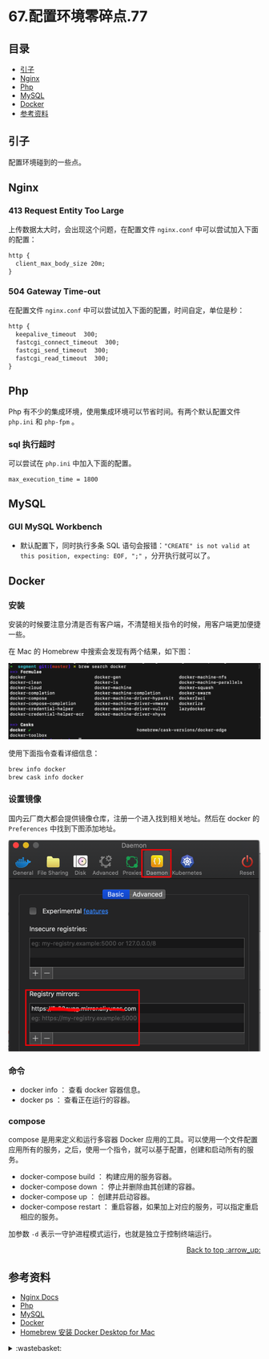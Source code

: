 # 67.配置环境零碎点.77
## <a name="index"></a> 目录
- [引子](#start)
- [Nginx](#nginx)
- [Php](#php)
- [MySQL](#mysql)
- [Docker](#docker)
- [参考资料](#reference)


## <a name="start"></a> 引子
配置环境碰到的一些点。

## <a name="nginx"></a> Nginx
### 413 Request Entity Too Large
上传数据太大时，会出现这个问题，在配置文件 `nginx.conf` 中可以尝试加入下面的配置：
```nginx
http {
  client_max_body_size 20m;
}
```
### 504 Gateway Time-out
在配置文件 `nginx.conf` 中可以尝试加入下面的配置，时间自定，单位是秒：
```nginx
http {
  keepalive_timeout  300;
  fastcgi_connect_timeout  300;
  fastcgi_send_timeout  300;
  fastcgi_read_timeout  300;
}
```

## <a name="php"></a> Php
Php 有不少的集成环境，使用集成环境可以节省时间。有两个默认配置文件 `php.ini` 和 `php-fpm` 。
### sql 执行超时
可以尝试在 `php.ini` 中加入下面的配置。
```
max_execution_time = 1800
```

## <a name="mysql"></a> MySQL
### GUI MySQL Workbench
- 默认配置下，同时执行多条 SQL 语句会报错：`"CREATE" is not valid at this position, expecting: EOF, ";"` ，分开执行就可以了。

## <a name="docker"></a> Docker
### 安装
安装的时候要注意分清是否有客户端，不清楚相关指令的时候，用客户端更加便捷一些。

在 Mac 的 Homebrew 中搜索会发现有两个结果，如下图：

![67-search][url-local-search]

使用下面指令查看详细信息：
```
brew info docker
brew cask info docker
```

### 设置镜像
国内云厂商大都会提供镜像仓库，注册一个进入找到相关地址。然后在 docker 的 `Preferences` 中找到下图添加地址。

![67-register][url-local-register]

### 命令
- docker info ： 查看 docker 容器信息。
- docker ps ： 查看正在运行的容器。

### compose
compose 是用来定义和运行多容器 Docker 应用的工具。可以使用一个文件配置应用所有的服务，之后，使用一个指令，就可以基于配置，创建和启动所有的服务。
- docker-compose build ： 构建应用的服务容器。
- docker-compose down ： 停止并删除由其创建的容器。
- docker-compose up ： 创建并启动容器。
- docker-compose restart  ： 重启容器，如果加上对应的服务，可以指定重启相应的服务。

加参数 `-d` 表示一守护进程模式运行，也就是独立于控制终端运行。


<div align="right"><a href="#index">Back to top :arrow_up:</a></div>


## <a name="reference"></a> 参考资料
- [Nginx Docs][url-docs-1]
- [Php][url-website-1]
- [MySQL][url-website-3]
- [Docker][url-website-2]
- [Homebrew 安装 Docker Desktop for Mac][url-aiticle-1]


[url-base]:https://xxholic.github.io/segment

[url-docs-1]:http://nginx.org/en/docs/
[url-website-1]:https://www.php.net
[url-website-2]:https://www.docker.com
[url-website-3]:https://www.mysql.com

[url-aiticle-1]:https://www.cnblogs.com/larva-zhh/p/11399229.html

[url-local-search]:../images/67/search.png
[url-local-register]:../images/67/register.png


<details>
<summary>:wastebasket:</summary>

最近看了[《海兽之子》][url-zp]，里面想表达的东西感觉很深，一言两语说不清。高潮时候的画面转变，看起来很炫丽流畅。看完之后，听片尾曲也感觉很契合动画内容。

![66-poster][url-local-poster]

</details>

[url-zp]:https://movie.douban.com/subject/30274965/
[url-local-poster]:../images/67/poster.png